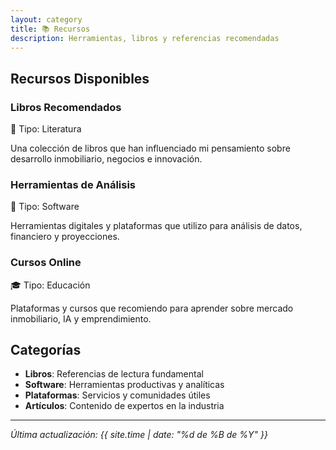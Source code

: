 ```yaml
---
layout: category
title: 📚 Recursos
description: Herramientas, libros y referencias recomendadas
---
```


## Recursos Disponibles

<div class="posts-list">

<div class="post-card">
  <h3>Libros Recomendados</h3>
  <div class="post-meta">
    <span>📖 Tipo: Literatura</span>
  </div>
  <div class="post-excerpt">
    <p>Una colección de libros que han influenciado mi pensamiento sobre desarrollo inmobiliario, negocios e innovación.</p>
  </div>
</div>

<div class="post-card">
  <h3>Herramientas de Análisis</h3>
  <div class="post-meta">
    <span>🔧 Tipo: Software</span>
  </div>
  <div class="post-excerpt">
    <p>Herramientas digitales y plataformas que utilizo para análisis de datos, financiero y proyecciones.</p>
  </div>
</div>

<div class="post-card">
  <h3>Cursos Online</h3>
  <div class="post-meta">
    <span>🎓 Tipo: Educación</span>
  </div>
  <div class="post-excerpt">
    <p>Plataformas y cursos que recomiendo para aprender sobre mercado inmobiliario, IA y emprendimiento.</p>
  </div>
</div>

</div>

## Categorías

- **Libros**: Referencias de lectura fundamental
- **Software**: Herramientas productivas y analíticas
- **Plataformas**: Servicios y comunidades útiles
- **Artículos**: Contenido de expertos en la industria

---

*Última actualización: {{ site.time | date: "%d de %B de %Y" }}*
